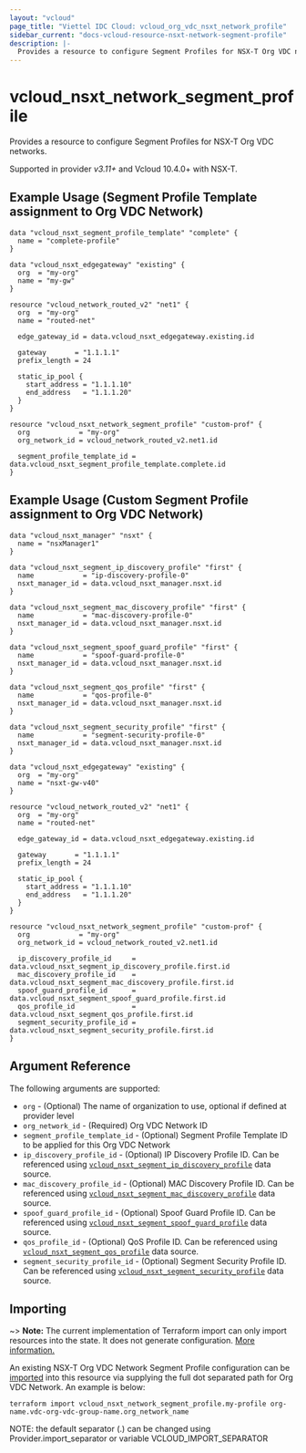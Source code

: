 ```yaml
---
layout: "vcloud"
page_title: "Viettel IDC Cloud: vcloud_org_vdc_nsxt_network_profile"
sidebar_current: "docs-vcloud-resource-nsxt-network-segment-profile"
description: |-
  Provides a resource to configure Segment Profiles for NSX-T Org VDC networks.
---
```


# vcloud\_nsxt\_network\_segment\_profile

Provides a resource to configure Segment Profiles for NSX-T Org VDC networks.

Supported in provider *v3.11+* and Vcloud 10.4.0+ with NSX-T.

## Example Usage (Segment Profile Template assignment to Org VDC Network)

```hcl
data "vcloud_nsxt_segment_profile_template" "complete" {
  name = "complete-profile"
}

data "vcloud_nsxt_edgegateway" "existing" {
  org  = "my-org"
  name = "my-gw"
}

resource "vcloud_network_routed_v2" "net1" {
  org  = "my-org"
  name = "routed-net"

  edge_gateway_id = data.vcloud_nsxt_edgegateway.existing.id

  gateway       = "1.1.1.1"
  prefix_length = 24

  static_ip_pool {
    start_address = "1.1.1.10"
    end_address   = "1.1.1.20"
  }
}

resource "vcloud_nsxt_network_segment_profile" "custom-prof" {
  org            = "my-org"
  org_network_id = vcloud_network_routed_v2.net1.id

  segment_profile_template_id = data.vcloud_nsxt_segment_profile_template.complete.id
}
```

## Example Usage (Custom Segment Profile assignment to Org VDC Network)

```hcl
data "vcloud_nsxt_manager" "nsxt" {
  name = "nsxManager1"
}

data "vcloud_nsxt_segment_ip_discovery_profile" "first" {
  name            = "ip-discovery-profile-0"
  nsxt_manager_id = data.vcloud_nsxt_manager.nsxt.id
}

data "vcloud_nsxt_segment_mac_discovery_profile" "first" {
  name            = "mac-discovery-profile-0"
  nsxt_manager_id = data.vcloud_nsxt_manager.nsxt.id
}

data "vcloud_nsxt_segment_spoof_guard_profile" "first" {
  name            = "spoof-guard-profile-0"
  nsxt_manager_id = data.vcloud_nsxt_manager.nsxt.id
}

data "vcloud_nsxt_segment_qos_profile" "first" {
  name            = "qos-profile-0"
  nsxt_manager_id = data.vcloud_nsxt_manager.nsxt.id
}

data "vcloud_nsxt_segment_security_profile" "first" {
  name            = "segment-security-profile-0"
  nsxt_manager_id = data.vcloud_nsxt_manager.nsxt.id
}

data "vcloud_nsxt_edgegateway" "existing" {
  org  = "my-org"
  name = "nsxt-gw-v40"
}

resource "vcloud_network_routed_v2" "net1" {
  org  = "my-org"
  name = "routed-net"

  edge_gateway_id = data.vcloud_nsxt_edgegateway.existing.id

  gateway       = "1.1.1.1"
  prefix_length = 24

  static_ip_pool {
    start_address = "1.1.1.10"
    end_address   = "1.1.1.20"
  }
}

resource "vcloud_nsxt_network_segment_profile" "custom-prof" {
  org            = "my-org"
  org_network_id = vcloud_network_routed_v2.net1.id

  ip_discovery_profile_id     = data.vcloud_nsxt_segment_ip_discovery_profile.first.id
  mac_discovery_profile_id    = data.vcloud_nsxt_segment_mac_discovery_profile.first.id
  spoof_guard_profile_id      = data.vcloud_nsxt_segment_spoof_guard_profile.first.id
  qos_profile_id              = data.vcloud_nsxt_segment_qos_profile.first.id
  segment_security_profile_id = data.vcloud_nsxt_segment_security_profile.first.id
}
```

## Argument Reference

The following arguments are supported:

* `org` - (Optional) The name of organization to use, optional if defined at provider level
* `org_network_id` - (Required) Org VDC Network ID
* `segment_profile_template_id` - (Optional) Segment Profile Template ID to be applied for this Org
  VDC Network
* `ip_discovery_profile_id` - (Optional) IP Discovery Profile ID. Can be referenced using
  [`vcloud_nsxt_segment_ip_discovery_profile`](/providers/terraform-viettelidc/vcloud/latest/docs/data-sources/nsxt_segment_ip_discovery_profile)
  data source.
* `mac_discovery_profile_id` - (Optional) MAC Discovery Profile ID. Can be referenced using
  [`vcloud_nsxt_segment_mac_discovery_profile`](/providers/terraform-viettelidc/vcloud/latest/docs/data-sources/nsxt_segment_mac_discovery_profile)
  data source.
* `spoof_guard_profile_id` - (Optional) Spoof Guard Profile ID. Can be referenced using
  [`vcloud_nsxt_segment_spoof_guard_profile`](/providers/terraform-viettelidc/vcloud/latest/docs/data-sources/nsxt_segment_spoof_guard_profile)
  data source.
* `qos_profile_id` - (Optional) QoS Profile ID. Can be referenced using
  [`vcloud_nsxt_segment_qos_profile`](/providers/terraform-viettelidc/vcloud/latest/docs/data-sources/nsxt_segment_qos_profile)
  data source.
* `segment_security_profile_id` - (Optional) Segment Security Profile ID. Can be referenced using
  [`vcloud_nsxt_segment_security_profile`](/providers/terraform-viettelidc/vcloud/latest/docs/data-sources/nsxt_segment_security_profile)
  data source.

## Importing

~> **Note:** The current implementation of Terraform import can only import resources into the state.
It does not generate configuration. [More information.](https://www.terraform.io/docs/import/)

An existing NSX-T Org VDC Network Segment Profile configuration can be [imported][docs-import] into
this resource via supplying the full dot separated path for Org VDC Network. An example is below:

[docs-import]: https://www.terraform.io/docs/import/

```
terraform import vcloud_nsxt_network_segment_profile.my-profile org-name.vdc-org-vdc-group-name.org_network_name
```

NOTE: the default separator (.) can be changed using Provider.import_separator or variable VCLOUD_IMPORT_SEPARATOR
